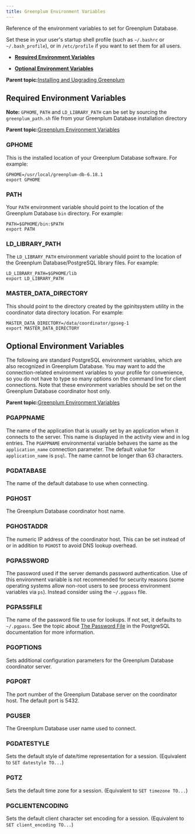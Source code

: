 ```yaml
---
title: Greenplum Environment Variables 
---
```


Reference of the environment variables to set for Greenplum Database.

Set these in your user's startup shell profile \(such as `~/.bashrc` or `~/.bash_profile`\), or in `/etc/profile` if you want to set them for all users.

-   **[Required Environment Variables](env_var_ref.html)**  

-   **[Optional Environment Variables](env_var_ref.html)**  


**Parent topic:**[Installing and Upgrading Greenplum](install_guide.html)

## <a id="topic2"></a>Required Environment Variables 

**Note:** `GPHOME`, `PATH` and `LD_LIBRARY_PATH` can be set by sourcing the `greenplum_path.sh` file from your Greenplum Database installation directory

**Parent topic:**[Greenplum Environment Variables](env_var_ref.html)

### <a id="topic3"></a>GPHOME 

This is the installed location of your Greenplum Database software. For example:

```
GPHOME=/usr/local/greenplum-db-6.18.1
export GPHOME
```

### <a id="topic4"></a>PATH 

Your `PATH` environment variable should point to the location of the Greenplum Database `bin` directory. For example:

```
PATH=$GPHOME/bin:$PATH
export PATH
```

### <a id="topic5"></a>LD\_LIBRARY\_PATH 

The `LD_LIBRARY_PATH` environment variable should point to the location of the Greenplum Database/PostgreSQL library files. For example:

```
LD_LIBRARY_PATH=$GPHOME/lib
export LD_LIBRARY_PATH
```

### <a id="topic6"></a>MASTER\_DATA\_DIRECTORY 

This should point to the directory created by the gpinitsystem utility in the coordinator data directory location. For example:

```
MASTER_DATA_DIRECTORY=/data/coordinator/gpseg-1
export MASTER_DATA_DIRECTORY
```

## <a id="topic7"></a>Optional Environment Variables 

The following are standard PostgreSQL environment variables, which are also recognized in Greenplum Database. You may want to add the connection-related environment variables to your profile for convenience, so you do not have to type so many options on the command line for client connections. Note that these environment variables should be set on the Greenplum Database coordinator host only.

**Parent topic:**[Greenplum Environment Variables](env_var_ref.html)

### <a id="topic8"></a>PGAPPNAME 

The name of the application that is usually set by an application when it connects to the server. This name is displayed in the activity view and in log entries. The `PGAPPNAME` environmental variable behaves the same as the `application_name` connection parameter. The default value for `application_name` is `psql`. The name cannot be longer than 63 characters.

### <a id="topic9"></a>PGDATABASE 

The name of the default database to use when connecting.

### <a id="topic10"></a>PGHOST 

The Greenplum Database coordinator host name.

### <a id="topic11"></a>PGHOSTADDR 

The numeric IP address of the coordinator host. This can be set instead of or in addition to `PGHOST` to avoid DNS lookup overhead.

### <a id="topic12"></a>PGPASSWORD 

The password used if the server demands password authentication. Use of this environment variable is not recommended for security reasons \(some operating systems allow non-root users to see process environment variables via `ps`\). Instead consider using the `~/.pgpass` file.

### <a id="topic13"></a>PGPASSFILE 

The name of the password file to use for lookups. If not set, it defaults to `~/.pgpass`. See the topic about [The Password File](https://www.postgresql.org/docs/9.4/libpq-pgpass.html) in the PostgreSQL documentation for more information.

### <a id="topic14"></a>PGOPTIONS 

Sets additional configuration parameters for the Greenplum Database coordinator server.

### <a id="topic15"></a>PGPORT 

The port number of the Greenplum Database server on the coordinator host. The default port is 5432.

### <a id="topic16"></a>PGUSER 

The Greenplum Database user name used to connect.

### <a id="topic17"></a>PGDATESTYLE 

Sets the default style of date/time representation for a session. \(Equivalent to `SET datestyle TO...`\)

### <a id="topic18"></a>PGTZ 

Sets the default time zone for a session. \(Equivalent to `SET timezone TO...`\)

### <a id="topic19"></a>PGCLIENTENCODING 

Sets the default client character set encoding for a session. \(Equivalent to `SET client_encoding TO...`\)


